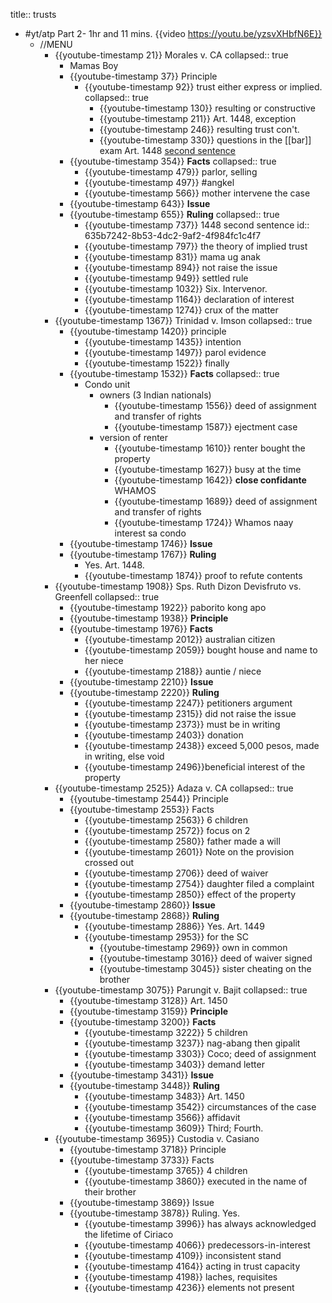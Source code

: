 title:: trusts
- #yt/atp Part 2- 1hr and 11 mins. {{video https://youtu.be/yzsvXHbfN6E}}
	- //MENU
		- {{youtube-timestamp 21}} Morales v. CA
		  collapsed:: true
			- Mamas Boy
			- {{youtube-timestamp 37}} Principle
				- {{youtube-timestamp 92}} trust either express or implied.
				  collapsed:: true
					- {{youtube-timestamp 130}} resulting or constructive
					- {{youtube-timestamp 211}} Art. 1448, exception
					- {{youtube-timestamp 246}} resulting trust con't.
					- {{youtube-timestamp 330}} questions in the [[bar]] exam Art. 1448 [second sentence](((635b7242-8b53-4dc2-9af2-4f984fc1c4f7)))
			- {{youtube-timestamp 354}} **Facts**
			  collapsed:: true
				- {{youtube-timestamp 479}} parlor, selling
				- {{youtube-timestamp 497}} #angkel
				- {{youtube-timestamp 566}} mother intervene the case
			- {{youtube-timestamp 643}} **Issue**
			- {{youtube-timestamp 655}} **Ruling**
			  collapsed:: true
				- {{youtube-timestamp 737}} 1448 second sentence
				  id:: 635b7242-8b53-4dc2-9af2-4f984fc1c4f7
				- {{youtube-timestamp 797}} the theory of implied trust
				- {{youtube-timestamp 831}} mama ug anak
				- {{youtube-timestamp 894}} not raise the issue
				- {{youtube-timestamp 949}} settled rule
				- {{youtube-timestamp 1032}} Six. Intervenor.
				- {{youtube-timestamp 1164}} declaration of interest
				- {{youtube-timestamp 1274}} crux of the matter
		- {{youtube-timestamp 1367}} Trinidad v. Imson
		  collapsed:: true
			- {{youtube-timestamp 1420}} principle
				- {{youtube-timestamp 1435}} intention
				- {{youtube-timestamp 1497}} parol evidence
				- {{youtube-timestamp 1522}} finally
			- {{youtube-timestamp 1532}} **Facts**
			  collapsed:: true
				- Condo unit
					- owners (3 Indian nationals)
						- {{youtube-timestamp 1556}} deed of assignment and transfer of rights
						- {{youtube-timestamp 1587}} ejectment case
					- version of renter
						- {{youtube-timestamp 1610}} renter bought the property
						- {{youtube-timestamp 1627}} busy at the time
						- {{youtube-timestamp 1642}} **close confidante** WHAMOS
						- {{youtube-timestamp 1689}} deed of assignment and transfer of rights
						- {{youtube-timestamp 1724}} Whamos naay interest sa condo
			- {{youtube-timestamp 1746}} **Issue**
			- {{youtube-timestamp 1767}} **Ruling**
				- Yes. Art. 1448.
				- {{youtube-timestamp 1874}} proof to refute contents
		- {{youtube-timestamp 1908}} Sps. Ruth Dizon Devisfruto vs. Greenfell
		  collapsed:: true
			- {{youtube-timestamp 1922}} paborito kong apo
			- {{youtube-timestamp 1938}} **Principle**
			- {{youtube-timestamp 1976}} **Facts**
				- {{youtube-timestamp 2012}} australian citizen
				- {{youtube-timestamp 2059}} bought house and name to her niece
				- {{youtube-timestamp 2188}} auntie / niece
			- {{youtube-timestamp 2210}} **Issue**
			- {{youtube-timestamp 2220}} **Ruling**
				- {{youtube-timestamp 2247}} petitioners argument
				- {{youtube-timestamp 2315}} did not raise the issue
				- {{youtube-timestamp 2373}} must be in writing
				- {{youtube-timestamp 2403}} donation
				- {{youtube-timestamp 2438}} exceed 5,000 pesos, made in writing, else void
				- {{youtube-timestamp 2496}}beneficial interest of the property
		- {{youtube-timestamp 2525}} Adaza v. CA
		  collapsed:: true
			- {{youtube-timestamp 2544}} Principle
			- {{youtube-timestamp 2553}} Facts
				- {{youtube-timestamp 2563}} 6 children
				- {{youtube-timestamp 2572}} focus on 2
				- {{youtube-timestamp 2580}} father made a will
				- {{youtube-timestamp 2601}} Note on the provision crossed out
				- {{youtube-timestamp 2706}} deed of waiver
				- {{youtube-timestamp 2754}} daughter filed a complaint
				- {{youtube-timestamp 2850}} effect of the property
			- {{youtube-timestamp 2860}} **Issue**
			- {{youtube-timestamp 2868}} **Ruling**
				- {{youtube-timestamp 2886}} Yes. Art. 1449
				- {{youtube-timestamp 2953}} for the SC
					- {{youtube-timestamp 2969}} own in common
					- {{youtube-timestamp 3016}} deed of waiver signed
					- {{youtube-timestamp 3045}} sister cheating on the brother
		- {{youtube-timestamp 3075}} Parungit v. Bajit
		  collapsed:: true
			- {{youtube-timestamp 3128}} Art. 1450
			- {{youtube-timestamp 3159}} **Principle**
			- {{youtube-timestamp 3200}} **Facts**
				- {{youtube-timestamp 3222}} 5 children
				- {{youtube-timestamp 3237}} nag-abang then gipalit
				- {{youtube-timestamp 3303}} Coco; deed of assignment
				- {{youtube-timestamp 3403}} demand letter
			- {{youtube-timestamp 3431}} **Issue**
			- {{youtube-timestamp 3448}} **Ruling**
				- {{youtube-timestamp 3483}} Art. 1450
				- {{youtube-timestamp 3542}} circumstances of the case
				- {{youtube-timestamp 3566}} affidavit
				- {{youtube-timestamp 3609}} Third; Fourth.
		- {{youtube-timestamp 3695}} Custodia v. Casiano
			- {{youtube-timestamp 3718}} Principle
			- {{youtube-timestamp 3733}} Facts
				- {{youtube-timestamp 3765}} 4 children
				- {{youtube-timestamp 3860}} executed in the name of their brother
			- {{youtube-timestamp 3869}} Issue
			- {{youtube-timestamp 3878}} Ruling. Yes.
				- {{youtube-timestamp 3996}} has always acknowledged the lifetime of Ciriaco
				- {{youtube-timestamp 4066}} predecessors-in-interest
				- {{youtube-timestamp 4109}} inconsistent stand
				- {{youtube-timestamp 4164}} acting in trust capacity
				- {{youtube-timestamp 4198}} laches, requisites
				- {{youtube-timestamp 4236}} elements not present
